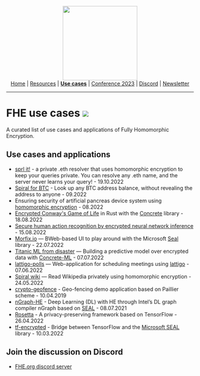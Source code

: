 <!-- Main header navigation -->
<p align="center">
  <img width="200" src="https://user-images.githubusercontent.com/5758427/180978488-db825482-5a58-4c7c-9589-c494a6f0be04.png"><br/>
  <a href="https://fhe-org.github.io">Home</a> | <a href="https://fhe-org.github.io/fhe-resources">Resources</a> | <a href="https://fhe-org.github.io/fhe-use-cases"><b>Use cases</b></a> | <a href="https://fhe-org.github.io/conferences/conference-2023/home">Conference 2023</a> | <a href="https://discord.fhe.org">Discord</a> | <a href="https://fheorg.substack.com">Newsletter</a> 
</p>
<hr/>
<!-- /Main header navigation -->

# FHE use cases [<img src="https://img.shields.io/badge/Github-edit%20this%20page-lightgrey">](https://github.com/FHE-org/fhe-org.github.io/blob/main/fhe-use-cases.md)
A curated list of use cases and applications of Fully Homomorphic Encryption.

## Use cases and applications
- [sprl it!](https://sprl.it/) - a private .eth resolver that uses homomorphic encryption to keep your queries private. You can resolve any .eth name, and the server never learns your query! - 19.10.2022
- [Spiral for BTC](https://btc.usespiral.com/) - Look up any BTC address balance, without revealing the address to anyone - 09.2022
- Ensuring security of artificial pancreas device system using [homomorphic encryption](https://www.sciencedirect.com/science/article/abs/pii/S174680942200516X) - 08.2022
- [Encrypted Conway's Game of Life](https://www.zama.ai/post/the-game-of-life-rebooted-with-concrete-v0-2) in Rust with the [Concrete](https://github.com/zama-ai/concrete) library - 18.08.2022
- [Secure human action recognition by encrypted neural network inference](https://www.nature.com/articles/s41467-022-32168-5) - 15.08.2022
- [Morfix.io](https://morfix.io) — BWeb-based UI to play around with the Microsoft [Seal](https://github.com/microsoft/SEAL) library - 22.07.2022
- [Titanic ML from disaster](https://www.kaggle.com/code/concretemlteam/titanic-with-privacy-preserving-machine-learning/notebook?scriptVersionId=101476741) — Building a predictive model over encrypted data with [Concrete-ML](https://github.com/zama-ai/concrete-ml) - 07.07.2022
- [lattigo-polls](https://github.com/ldsec/lattigo-polls-demo) — Web-application for scheduling meetings using [lattigo](https://github.com/tuneinsight/lattigo) - 07.06.2022
- [Spiral wiki](https://spiralwiki.com) — Read Wikipedia privately using homomorphic encryption - 24.05.2022
- [crypto-geofence](https://github.com/Georeactor/encrypted-geofence) - Geo-fencing demo application based on Paillier scheme - 10.04.2019
- [nGraph-HE](https://github.com/IntelAI/he-transformer) - Deep Learning (DL) with HE through Intel’s DL graph compiler nGraph based on [SEAL](https://github.com/microsoft/SEAL) - 08.07.2021
- [Rosetta](https://github.com/LatticeX-Foundation/Rosetta) - A privacy-preserving framework based on TensorFlow - 26.04.2022
- [tf-encrypted](https://github.com/tf-encrypted/tf-encrypted) - Bridge between TensorFlow and the [Microsoft SEAL](https://github.com/microsoft/SEAL) library - 10.03.2022

## Join the discussion on Discord
- [FHE.org discord server](https://discord.fhe.org)
